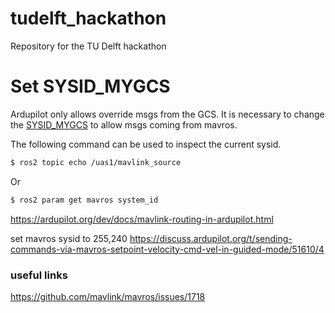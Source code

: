 # tudelft_hackathon
Repository for the TU Delft hackathon

# Set SYSID_MYGCS

Ardupilot only allows override msgs from the GCS. It is necessary to change
the [SYSID_MYGCS](https://ardupilot.org/copter/docs/parameters.html#sysid-mygcs-my-ground-station-number) to allow msgs coming from mavros.

The following command can be used to inspect the current sysid.

```Bash
$ ros2 topic echo /uas1/mavlink_source
```

Or

```Bash
$ ros2 param get mavros system_id
```
https://ardupilot.org/dev/docs/mavlink-routing-in-ardupilot.html


set mavros sysid to 255,240
https://discuss.ardupilot.org/t/sending-commands-via-mavros-setpoint-velocity-cmd-vel-in-guided-mode/51610/4


### useful links
https://github.com/mavlink/mavros/issues/1718
